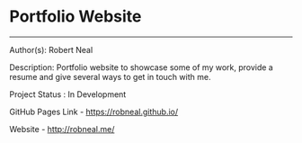 # Portfolio Website 

---

Author(s): Robert Neal 

Description: Portfolio website to showcase some of my work, provide a resume and give several ways to get in touch with me. 

Project Status : In Development

GitHub Pages Link - https://robneal.github.io/

Website - http://robneal.me/